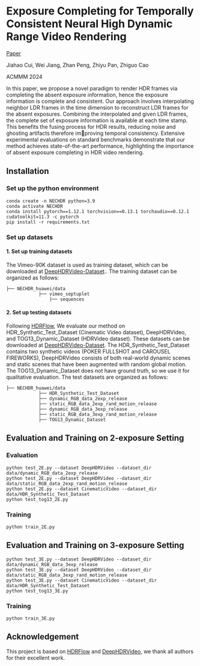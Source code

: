 # Exposure Completing for Temporally Consistent Neural High Dynamic Range Video Rendering

[Paper](https://arxiv.org/pdf/2407.13309) <br>

Jiahao Cui, Wei Jiang, Zhan Peng, Zhiyu Pan, Zhiguo Cao <br>

ACMMM 2024 <br>

In this paper, we propose a novel paradigm to render HDR frames via completing the absent exposure information, hence the exposure information is complete and consistent. Our approach involves interpolating neighbor LDR frames in the time dimension to reconstruct LDR
frames for the absent exposures. Combining the interpolated and given LDR frames, the complete set of exposure information is
available at each time stamp. This benefits the fusing process for HDR results, reducing noise and ghosting artifacts therefore improving temporal consistency. Extensive experimental evaluations
on standard benchmarks demonstrate that our method achieves state-of-the-art performance, highlighting the importance of absent exposure completing in HDR video rendering.

## Installation

### Set up the python environment

```
conda create -n NECHDR python=3.9
conda activate NECHDR
conda install pytorch==1.12.1 torchvision==0.13.1 torchaudio==0.12.1 cudatoolkit=11.3 -c pytorch
pip install -r requirements.txt
```

### Set up datasets

#### 1. Set up training datasets
The Vimeo-90K dataset is used as training dataset, which can be downloaded at [DeepHDRVideo-Dataset](https://github.com/guanyingc/DeepHDRVideo-Dataset).. The training dataset can be organized as follows:
```
├── NECHDR_huawei/data
            ├── vimeo_septuplet
                ├── sequences
```

#### 2. Set up testing datasets
Following [HDRFlow](https://github.com/OpenImagingLab/HDRFlow), We evaluate our method on HDR_Synthetic_Test_Dataset (Cinematic Video dataset), DeepHDRVideo, and TOG13_Dynamic_Dataset (HDRVideo dataset). These datasets can be downloaded at [DeepHDRVideo-Dataset](https://github.com/guanyingc/DeepHDRVideo-Dataset). The HDR_Synthetic_Test_Dataset contains two synthetic videos (POKER FULLSHOT and CAROUSEL FIREWORKS), DeepHDRVideo consists of both real-world dynamic scenes and static scenes that have been augmented with random global motion. The TOG13_Dynamic_Dataset does not have ground truth, so we use it for qualitative evaluation. The test datasets are organized as follows:

```
├── NECHDR_huawei/data
            ├── HDR_Synthetic_Test_Dataset
            ├── dynamic_RGB_data_2exp_release
            ├── static_RGB_data_2exp_rand_motion_release
            ├── dynamic_RGB_data_3exp_release
            ├── static_RGB_data_3exp_rand_motion_release
            ├── TOG13_Dynamic_Dataset
```

## Evaluation and Training on 2-exposure Setting

### Evaluation

```
python test_2E.py --dataset DeepHDRVideo --dataset_dir data/dynamic_RGB_data_2exp_release
python test_2E.py --dataset DeepHDRVideo --dataset_dir data/static_RGB_data_2exp_rand_motion_release
python test_2E.py --dataset CinematicVideo --dataset_dir data/HDR_Synthetic_Test_Dataset
python test_tog13_2E.py
```

### Training

```
python train_2E.py
```

## Evaluation and Training on 3-exposure Setting

```
python test_3E.py --dataset DeepHDRVideo --dataset_dir data/dynamic_RGB_data_3exp_release
python test_3E.py --dataset DeepHDRVideo --dataset_dir data/static_RGB_data_3exp_rand_motion_release
python test_3E.py --dataset CinematicVideo --dataset_dir data/HDR_Synthetic_Test_Dataset
python test_tog13_3E.py
```

### Training

```
python train_3E.py
```
## Acknowledgement

This project is based on [HDRFlow](https://github.com/OpenImagingLab/HDRFlow) and [DeepHDRVideo](https://github.com/guanyingc/DeepHDRVideo), we thank all authors for their excellent work.
